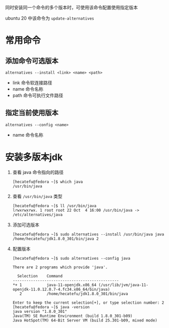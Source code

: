 同时安装同一个命令的多个版本时，可使用该命令配置使用指定版本

ubuntu 20 中该命令为 `update-alternatives`

# 常用命令

## 添加命令可选版本

```
alternatives --install <link> <name> <path>
```
- link 命令软连接路径
- name 命令名称
- path 命令可执行文件路径

## 指定当前使用版本

```
alternatives --config <name>
```

- name 命令名称


# 安装多版本jdk

1. 查看 java 命令指向的路径

   ```
   [hecatefu@fedora ~]$ which java
   /usr/bin/java
   ```

2. 查看 `/usr/bin/java` 类型

   ```
   [hecatefu@fedora ~]$ ll /usr/bin/java
   lrwxrwxrwx. 1 root root 22 Oct  4 16:00 /usr/bin/java -> /etc/alternatives/java
   ```

3. 添加可选版本
   ```
   [hecatefu@fedora ~]$ sudo alternatives --install /usr/bin/java java /home/hecatefu/jdk1.8.0_301/bin/java 2
   ```

4. 配置版本
   ```
   [hecatefu@fedora ~]$ sudo alternatives --config java
   
   There are 2 programs which provide 'java'.
   
     Selection    Command
   -----------------------------------------------
   *+ 1           java-11-openjdk.x86_64 (/usr/lib/jvm/java-11-openjdk-11.0.12.0.7-4.fc34.x86_64/bin/java)
      2           /home/hecatefu/jdk1.8.0_301/bin/java
   
   Enter to keep the current selection[+], or type selection number: 2
   [hecatefu@fedora ~]$ java -version
   java version "1.8.0_301"
   Java(TM) SE Runtime Environment (build 1.8.0_301-b09)
   Java HotSpot(TM) 64-Bit Server VM (build 25.301-b09, mixed mode)
   ```
